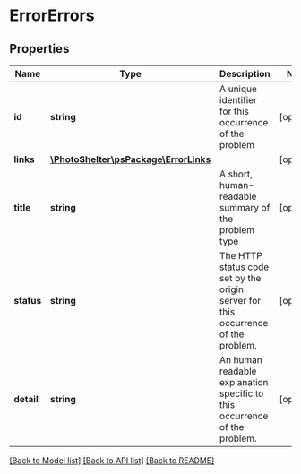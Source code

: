 # ErrorErrors

## Properties
Name | Type | Description | Notes
------------ | ------------- | ------------- | -------------
**id** | **string** | A unique identifier for this occurrence of the problem | [optional] 
**links** | [**\PhotoShelter\psPackage\ErrorLinks**](ErrorLinks.md) |  | [optional] 
**title** | **string** | A short, human-readable summary of the problem type | [optional] 
**status** | **string** | The HTTP status code set by the origin server for this occurrence of the problem. | [optional] 
**detail** | **string** | An human readable explanation specific to this occurrence of the problem. | [optional] 

[[Back to Model list]](../../README.md#documentation-for-models) [[Back to API list]](../../README.md#documentation-for-api-endpoints) [[Back to README]](../../README.md)

